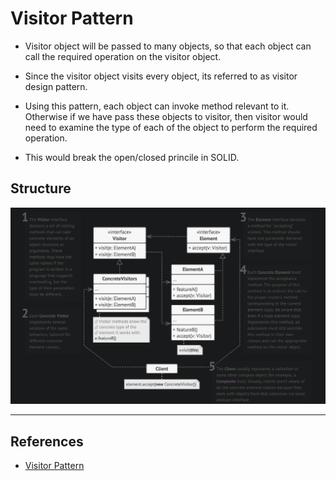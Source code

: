 # Visitor Pattern

- Visitor object will be passed to many objects, so that each object can call the required operation on the visitor object.

- Since the visitor object visits every object, its referred to as visitor design pattern.

- Using this pattern, each object can invoke method relevant to it. Otherwise if we have pass these objects to visitor, then visitor would need to examine the type of each of the object to perform the required operation.

- This would break the open/closed princile in SOLID.

## Structure

![Visitor structure](visitor_pattern_structure.png)

---

## References

- [Visitor Pattern](https://refactoring.guru/design-patterns/visitor)

